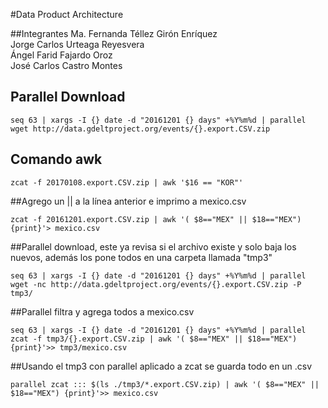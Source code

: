 #Data Product Architecture

##Integrantes
Ma. Fernanda Téllez Girón Enríquez  
Jorge Carlos Urteaga Reyesvera  
Ángel Farid Fajardo Oroz  
José Carlos Castro Montes  

## Parallel Download
	
	seq 63 | xargs -I {} date -d "20161201 {} days" +%Y%m%d | parallel wget http://data.gdeltproject.org/events/{}.export.CSV.zip
## Comando awk 
	
	zcat -f 20170108.export.CSV.zip | awk '$16 == "KOR"'	

##Agrego un || a la línea anterior e imprimo a mexico.csv

	zcat -f 20161201.export.CSV.zip | awk '( $8=="MEX" || $18=="MEX") {print}'> mexico.csv

##Parallel download, este ya revisa si el archivo existe y solo baja los nuevos, además los pone todos en una carpeta llamada "tmp3"

	seq 63 | xargs -I {} date -d "20161201 {} days" +%Y%m%d | parallel wget -nc http://data.gdeltproject.org/events/{}.export.CSV.zip -P tmp3/

##Parallel filtra y agrega todos a mexico.csv

	seq 63 | xargs -I {} date -d "20161201 {} days" +%Y%m%d | parallel zcat -f tmp3/{}.export.CSV.zip | awk '( $8=="MEX" || $18=="MEX") {print}'>> tmp3/mexico.csv

##Usando el tmp3 con parallel aplicado a zcat se guarda todo en un .csv

	parallel zcat ::: $(ls ./tmp3/*.export.CSV.zip) | awk '( $8=="MEX" || $18=="MEX") {print}'>> mexico.csv
